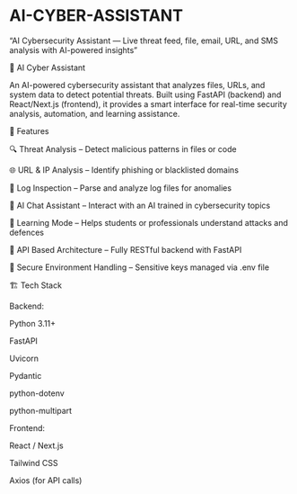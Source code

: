 # AI-CYBER-ASSISTANT
“AI Cybersecurity Assistant — Live threat feed, file, email, URL, and SMS analysis with AI-powered insights”


🧠 AI Cyber Assistant

An AI-powered cybersecurity assistant that analyzes files, URLs, and system data to detect potential threats.
Built using FastAPI (backend) and React/Next.js (frontend), it provides a smart interface for real-time security analysis, automation, and learning assistance.

🚀 Features

🔍 Threat Analysis – Detect malicious patterns in files or code

🌐 URL & IP Analysis – Identify phishing or blacklisted domains

🧾 Log Inspection – Parse and analyze log files for anomalies

🤖 AI Chat Assistant – Interact with an AI trained in cybersecurity topics

🧠 Learning Mode – Helps students or professionals understand attacks and defences

📡 API Based Architecture – Fully RESTful backend with FastAPI

🪪 Secure Environment Handling – Sensitive keys managed via .env file

🏗️ Tech Stack

Backend:

Python 3.11+

FastAPI

Uvicorn

Pydantic

python-dotenv

python-multipart

Frontend:

React / Next.js

Tailwind CSS

Axios (for API calls)
